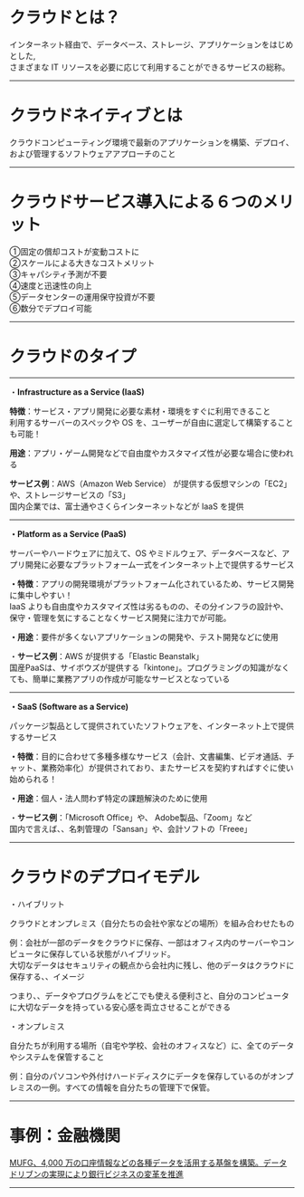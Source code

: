 # クラウドとは？

インターネット経由で、データベース、ストレージ、アプリケーションをはじめとした,   
さまざまな IT リソースを必要に応じて利用することができるサービスの総称。

---
# クラウドネイティブとは
クラウドコンピューティング環境で最新のアプリケーションを構築、デプロイ、および管理するソフトウェアアプローチのこと

---
# クラウドサービス導入による６つのメリット
①固定の償却コストが変動コストに   
②スケールによる大きなコストメリット   
③キャパシティ予測が不要   
④速度と迅速性の向上   
⑤データセンターの運用保守投資が不要   
⑥数分でデプロイ可能   

---
# クラウドのタイプ
---
・**Infrastructure as a Service (IaaS)**

**特徴**：サービス・アプリ開発に必要な素材・環境をすぐに利用できること   
利用するサーバーのスペックや OS を、ユーザーが自由に選定して構築することも可能！

**用途**：アプリ・ゲーム開発などで自由度やカスタマイズ性が必要な場合に使われる

**サービス例**：AWS（Amazon Web Service） が提供する仮想マシンの「EC2」や、ストレージサービスの「S3」   
国内企業では、富士通やさくらインターネットなどが IaaS を提供

---

**・Platform as a Service (PaaS)**

サーバーやハードウェアに加えて、OS やミドルウェア、データベースなど、アプリ開発に必要なプラットフォーム一式をインターネット上で提供するサービス

**・特徴**：アプリの開発環境がプラットフォーム化されているため、サービス開発に集中しやすい！   
IaaS よりも自由度やカスタマイズ性は劣るものの、その分インフラの設計や、保守・管理を気にすることなくサービス開発に注力でが可能。

**・用途**：要件が多くないアプリケーションの開発や、テスト開発などに使用

・**サービス例**：AWS が提供する「Elastic Beanstalk」   
国産PaaSは、サイボウズが提供する「kintone」。プログラミングの知識がなくても、簡単に業務アプリの作成が可能なサービスとなっている

---

**・SaaS (Software as a Service)**

パッケージ製品として提供されていたソフトウェアを、インターネット上で提供するサービス

**・特徴**：目的に合わせて多種多様なサービス（会計、文書編集、ビデオ通話、チャット、業務効率化）が提供されており、またサービスを契約すればすぐに使い始められる！

**・用途**：個人・法人問わず特定の課題解決のために使用

・**サービス例**：「Microsoft Office」や、 Adobe製品、「Zoom」など   
国内で言えば、、名刺管理の「Sansan」や、会計ソフトの「Freee」

---
# クラウドのデプロイモデル
・ハイブリット

クラウドとオンプレミス（自分たちの会社や家などの場所）を組み合わせたもの

例：会社が一部のデータをクラウドに保存、一部はオフィス内のサーバーやコンピュータに保存している状態がハイブリッド。   
大切なデータはセキュリティの観点から会社内に残し、他のデータはクラウドに保存する、、イメージ

つまり、、データやプログラムをどこでも使える便利さと、自分のコンピュータに大切なデータを持っている安心感を両立させることができる

・オンプレミス

自分たちが利用する場所（自宅や学校、会社のオフィスなど）に、全てのデータやシステムを保管すること

例：自分のパソコンや外付けハードディスクにデータを保存しているのがオンプレミスの一例。すべての情報を自分たちの管理下で保管。

---
# 事例：金融機関

[MUFG、4,000 万の口座情報などの各種データを活用する基盤を構築。データドリブンの実現により銀行ビジネスの変革を推進](https://aws.amazon.com/jp/solutions/case-studies/mufg-case-study/)

---
